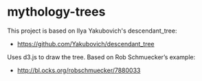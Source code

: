 # mythology-trees

This project is based on Ilya Yakubovich's descendant_tree:

  - https://github.com/Yakubovich/descendant_tree

Uses d3.js to draw the tree. Based on Rob Schmuecker’s example:

  - http://bl.ocks.org/robschmuecker/7880033

